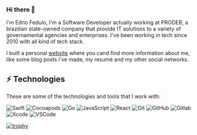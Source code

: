 ### Hi there 👋


I'm Edno Fedulo, I'm a Software Developer actually working at PRODEB, a brazilian state-owned company that provide IT solutions to a variety of governamental agencies and enterprises. I've been working in tech since 2010 with all kind of tech stack.

I built a personal [website](http://www.fedulo.com.br) where you cand find more information about me, like some blog posts i've made, my resumé and my other social networks.

## ⚡ Technologies

These are some of the technologies and tools that I work with: 

![Swift](https://img.shields.io/badge/-Swift-FA7343?style=flat-square&logo=swift&logoColor=white)
![Cocoapods](https://img.shields.io/badge/-Cocoapods-EE3322?style=flat-square&logo=cocoapods&logoColor=white)
![Go](https://img.shields.io/badge/-Go-00ADD8?style=flat-square&logo=go&logoColor=white)
![JavaScript](https://img.shields.io/badge/-JavaScript-black?style=flat-square&logo=javascript)
![React](https://img.shields.io/badge/-React-61DAFB?style=flat-square&logo=react&logoColor=white)
![Git](https://img.shields.io/badge/-Git-black?style=flat-square&logo=git)
![GitHub](https://img.shields.io/badge/-GitHub-181717?style=flat-square&logo=github)
![Gitlab](https://img.shields.io/badge/-Gitlab-FCA121?style=flat-square&logo=gitlab)
![Xcode](https://img.shields.io/badge/-Xcode-1575F9?style=flat-square&logo=xcode&logoColor=white)
![VSCode](https://img.shields.io/badge/-VSCode-007ACC?style=flat-square&logo=visual-studio-code&logoColor=white)

[![trophy](https://github-profile-trophy.vercel.app/?username=ednofedulo)](https://github.com/ryo-ma/github-profile-trophy)
<!--
**ednofedulo/ednofedulo** is a ✨ _special_ ✨ repository because its `README.md` (this file) appears on your GitHub profile.

Here are some ideas to get you started:

- 🔭 I’m currently working on ...
- 🌱 I’m currently learning ...
- 👯 I’m looking to collaborate on ...
- 🤔 I’m looking for help with ...
- 💬 Ask me about ...
- 📫 How to reach me: ...
- 😄 Pronouns: ...
- ⚡ Fun fact: ...
-->
